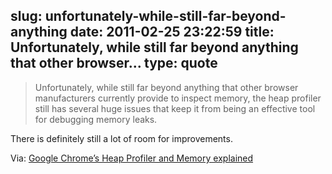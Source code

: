slug: unfortunately-while-still-far-beyond-anything
date: 2011-02-25 23:22:59
title: Unfortunately, while still far beyond anything that other browser...
type: quote
---

> Unfortunately, while still far beyond anything that other browser manufacturers currently provide to inspect memory, the heap profiler still has several huge issues that keep it from being an effective tool for debugging memory leaks.

There is definitely still a lot of room for improvements.

 Via: [Google Chrome’s Heap Profiler and Memory explained](http://zetafleet.com/blog/google-chromes-heap-profiler-and-memory-timeline)
